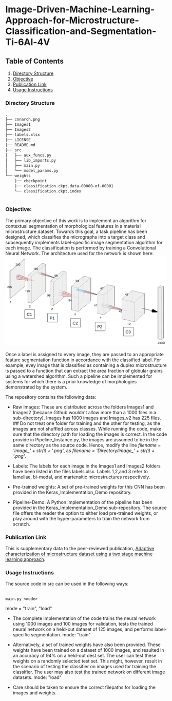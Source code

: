 # Image-Driven-Machine-Learning-Approach-for-Microstructure-Classification-and-Segmentation-Ti-6Al-4V

## Table of Contents

1. [Directory Structure](#directory-structure)
2. [Objective](#objective)
3. [Publication Link](#publication-link)
4. [Usage Instructions](#usage-instructions)

### Directory Structure

```
.
├── cnnarch.png
├── Images1
├── Images2
├── labels.xlsx
├── LICENSE
├── README.md
├── src
│   ├── aux_funcs.py
│   ├── lib_imports.py
│   ├── main.py
│   └── model_params.py
└── weights
    ├── checkpoint
    ├── classification.ckpt.data-00000-of-00001
    └── classification.ckpt.index
     
```


### Objective: 

The primary objective of this work is to implement an algorithm for contextual segmentation of morphological features in a material microstructure dataset. Towards this goal, a task pipeline has been designed, which classifies the micrographs into a target class and subsequently implements label-specific image segmentation algorithm for each image. The classification is performed by training a Convolutional Neural Network. The architecture used for the network is shown here: ![image](cnnarch.png)



Once a label is assigned to every image, they are passed to an appropriate feature segmentation function in accordance with the classified label. For example, evey image that is classified as containing a duplex microstructure is passed to a function that can extract the area fraction of globular grains using a watershed algorithm. Such a pipeline can be implemented for systems for which there is a prior knowledge of morphologies demonstrated by the system. 

The repository contains the following data:

* Raw Images: These are distributed across the folders Images1 and Images2 (because Github wouldn't allow more than a 1000 files in a sub-directory). Images has 1000 images and Images_v2 has 225 files. ## Do not treat one folder for training and the other for testing, as the images are not shuffled across classes. While running the code, make sure that the directory path for loading the images is correct. In the code provide in Pipeline_Instance.py, the images are assumed to be in the same directory as the source code. Hence, modify the line *filename = 'image_' + str(i) + '.png'*, as *filename = 'Directory/image_' + str(i) + '.png'*.

* Labels: The labels for each image in the Images1 and Images2 folders have been listed in the files labels.xlsx. Labels 1,2,and 3 refer to lamellae, bi-modal, and martensitic microstructures respectively.

* Pre-trained weights: A set of pre-trained weights for this CNN has been provided in the Keras_Implementation_Demo repository. 

* Pipeline-Demo: A Python implementation of the pipeline has been provided in the Keras_Implementation_Demo sub-repository. The source file offers the reader the option to either load pre-trained weights, or play around with the hyper-parameters to train the network from scratch. 


### Publication Link

This is supplementary data to the peer-reviewed publication, [Adaptive characterization of microstructure dataset using a two stage machine learning approach](https://www.sciencedirect.com/science/article/abs/pii/S0927025620300847). 

### Usage Instructions

The source code in src can be used in the following ways:


```

main.py <mode>

```

mode = "train", "load" 

* The complete implementation of the code trains the neural network using 1000 images and 100 images for validation, tests the trained neural network on a held-out dataset of 125 images, and performs label-specific segmentation. mode: "train"

* Alternatively, a set of trained weights have also been provided. These weights have been trained on a dataset of 1000 images, and resulted in an accuracy of 94% on a held-out dest set. The user can test these weights on a randomly selected test set. This might, however, result in the scenario of testing the classifier on images used for training the classifier. The user may also test the trained network on different image datasets. mode: "load"

* Care should be taken to ensure the correct filepaths for loading the images and weights. 



